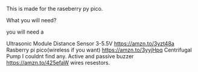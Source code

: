 This is made for the raseberry py pico.

What you will need?

you will need a 

 Ultrasonic Module Distance Sensor 3-5.5V  https://amzn.to/3yzt48a
Rasberry pi pico(wireless if you want)     https://amzn.to/3yyjHpq
Centrifugal Pump                           I couldnt find any.
Active and passive buzzer                  https://amzn.to/425efaW
wires 
resestors.